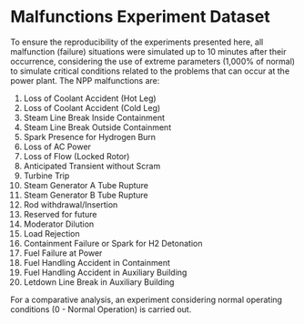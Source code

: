 # Malfunctions Experiment Dataset

To ensure the reproducibility of the experiments presented here, all malfunction (failure) situations were simulated up to 10 minutes after their occurrence, considering the use of extreme parameters (1,000% of normal) to simulate critical conditions related to the problems that can occur at the power plant. The NPP malfunctions are:
1) Loss of Coolant Accident (Hot Leg)
2) Loss of Coolant Accident (Cold Leg)
3) Steam Line Break Inside Containment
4) Steam Line Break Outside Containment
5) Spark Presence for Hydrogen Burn
6) Loss of AC Power
7) Loss of Flow (Locked Rotor)
8) Anticipated Transient without Scram
9) Turbine Trip
10) Steam Generator A Tube Rupture
11) Steam Generator B Tube Rupture
12) Rod withdrawal/Insertion
13) Reserved for future
14) Moderator Dilution
15) Load Rejection
16) Containment Failure or Spark for H2 Detonation
17) Fuel Failure at Power
18) Fuel Handling Accident in Containment
19) Fuel Handling Accident in Auxiliary Building
20) Letdown Line Break in Auxiliary Building

For a comparative analysis, an experiment considering normal operating conditions (0 - Normal Operation) is carried out.
